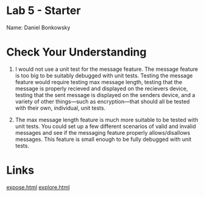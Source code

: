 # Lab 5 - Starter
Name: Daniel Bonkowsky

# Check Your Understanding
1. I would not use a unit test for the message feature. The message feature is 
too big to be suitably debugged with unit tests. Testing the message feature
would require testing max message length, testing that the message is properly
recieved and displayed on the recievers device, testing that the sent message is
displayed on the senders device, and a variety of other things—such as
encryption—that should all be tested with their own, individual, unit tests.

2. The max message length feature is much more suitable to be tested with unit
tests. You could set up a few different scenarios of valid and invalid messages
and see if the messaging feature properly allows/disallows messages. This
feature is small enough to be fully debugged with unit tests.

# Links
[expose.html](https://danielbonkowsky.github.io/Lab5_Starter/expose.html)
[explore.html](https://danielbonkowsky.github.io/Lab5_Starter/explore.html)
